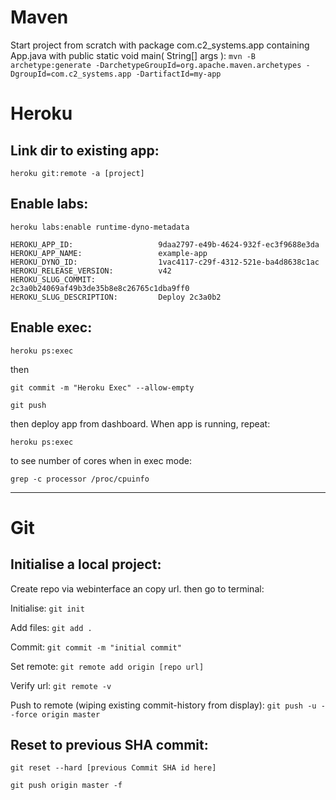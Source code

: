 # Maven
Start project from scratch with package com.c2_systems.app containing App.java with public static void main( String[] args ):
`mvn -B archetype:generate -DarchetypeGroupId=org.apache.maven.archetypes -DgroupId=com.c2_systems.app -DartifactId=my-app`

# Heroku

## Link dir to existing app:

`heroku git:remote -a [project]`

## Enable labs:

`heroku labs:enable runtime-dyno-metadata`

```
HEROKU_APP_ID:                   9daa2797-e49b-4624-932f-ec3f9688e3da
HEROKU_APP_NAME:                 example-app
HEROKU_DYNO_ID:                  1vac4117-c29f-4312-521e-ba4d8638c1ac
HEROKU_RELEASE_VERSION:          v42
HEROKU_SLUG_COMMIT:              2c3a0b24069af49b3de35b8e8c26765c1dba9ff0
HEROKU_SLUG_DESCRIPTION:         Deploy 2c3a0b2
```

## Enable exec:

`heroku ps:exec`

then

`git commit -m "Heroku Exec" --allow-empty`

`git push`

then deploy app from  dashboard.
When app is running, repeat:

`heroku ps:exec`

to see number of cores when in  exec mode:

`grep -c processor /proc/cpuinfo`

---
# Git

## Initialise a local project:
Create repo via webinterface an copy url.
then go to terminal:

Initialise:
`git init`

Add files:
`git add .`

Commit:
`git commit -m "initial commit"`

Set remote:
`git remote add origin [repo url]`

Verify url:
`git remote -v`

Push to remote (wiping existing commit-history from display):
`git push -u --force origin master`

## Reset to previous SHA commit:
`git reset --hard [previous Commit SHA id here]`

`git push origin master -f`
